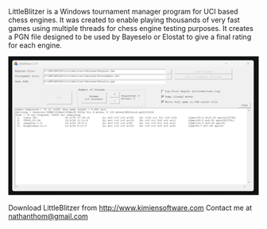 
LittleBlitzer is a Windows tournament manager program for UCI based chess engines. It was created to enable
playing thousands of very fast games using multiple threads for chess engine testing purposes. It creates a
PGN file designed to be used by Bayeselo or Elostat to give a final rating for each engine.

![alt tag](https://raw.githubusercontent.com/FireFather/littleblitzer/master/bitmaps/LittleBlitzer.png)

Download LittleBlitzer from http://www.kimiensoftware.com
Contact me at nathanthom@gmail.com
